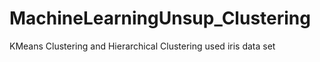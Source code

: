 # MachineLearningUnsup_Clustering
KMeans Clustering and Hierarchical Clustering  used iris data set
